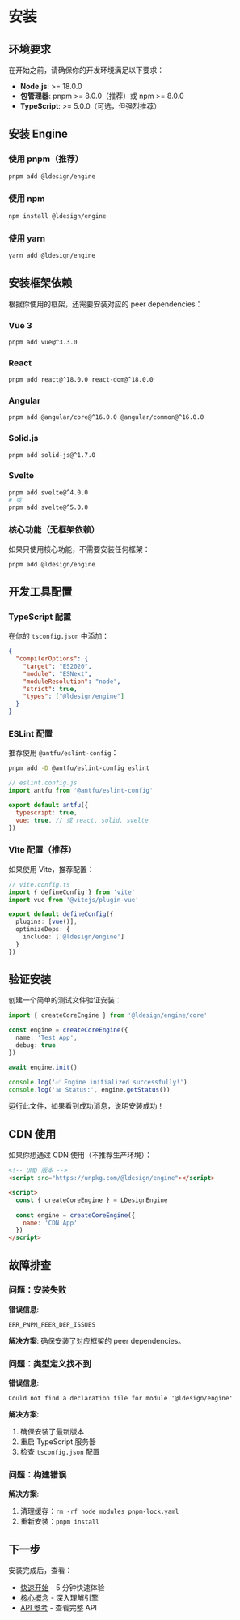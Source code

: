 # 安装

## 环境要求

在开始之前，请确保你的开发环境满足以下要求：

- **Node.js**: >= 18.0.0
- **包管理器**: pnpm >= 8.0.0（推荐）或 npm >= 8.0.0
- **TypeScript**: >= 5.0.0（可选，但强烈推荐）

## 安装 Engine

### 使用 pnpm（推荐）

```bash
pnpm add @ldesign/engine
```

### 使用 npm

```bash
npm install @ldesign/engine
```

### 使用 yarn

```bash
yarn add @ldesign/engine
```

## 安装框架依赖

根据你使用的框架，还需要安装对应的 peer dependencies：

### Vue 3

```bash
pnpm add vue@^3.3.0
```

### React

```bash
pnpm add react@^18.0.0 react-dom@^18.0.0
```

### Angular

```bash
pnpm add @angular/core@^16.0.0 @angular/common@^16.0.0
```

### Solid.js

```bash
pnpm add solid-js@^1.7.0
```

### Svelte

```bash
pnpm add svelte@^4.0.0
# 或
pnpm add svelte@^5.0.0
```

### 核心功能（无框架依赖）

如果只使用核心功能，不需要安装任何框架：

```bash
pnpm add @ldesign/engine
```

## 开发工具配置

### TypeScript 配置

在你的 `tsconfig.json` 中添加：

```json
{
  "compilerOptions": {
    "target": "ES2020",
    "module": "ESNext",
    "moduleResolution": "node",
    "strict": true,
    "types": ["@ldesign/engine"]
  }
}
```

### ESLint 配置

推荐使用 `@antfu/eslint-config`：

```bash
pnpm add -D @antfu/eslint-config eslint
```

```javascript
// eslint.config.js
import antfu from '@antfu/eslint-config'

export default antfu({
  typescript: true,
  vue: true, // 或 react, solid, svelte
})
```

### Vite 配置（推荐）

如果使用 Vite，推荐配置：

```typescript
// vite.config.ts
import { defineConfig } from 'vite'
import vue from '@vitejs/plugin-vue'

export default defineConfig({
  plugins: [vue()],
  optimizeDeps: {
    include: ['@ldesign/engine']
  }
})
```

## 验证安装

创建一个简单的测试文件验证安装：

```typescript
import { createCoreEngine } from '@ldesign/engine/core'

const engine = createCoreEngine({
  name: 'Test App',
  debug: true
})

await engine.init()

console.log('✅ Engine initialized successfully!')
console.log('📊 Status:', engine.getStatus())
```

运行此文件，如果看到成功消息，说明安装成功！

## CDN 使用

如果你想通过 CDN 使用（不推荐生产环境）：

```html
<!-- UMD 版本 -->
<script src="https://unpkg.com/@ldesign/engine"></script>

<script>
  const { createCoreEngine } = LDesignEngine
  
  const engine = createCoreEngine({
    name: 'CDN App'
  })
</script>
```

## 故障排查

### 问题：安装失败

**错误信息**:
```
ERR_PNPM_PEER_DEP_ISSUES
```

**解决方案**:
确保安装了对应框架的 peer dependencies。

### 问题：类型定义找不到

**错误信息**:
```
Could not find a declaration file for module '@ldesign/engine'
```

**解决方案**:
1. 确保安装了最新版本
2. 重启 TypeScript 服务器
3. 检查 `tsconfig.json` 配置

### 问题：构建错误

**解决方案**:
1. 清理缓存：`rm -rf node_modules pnpm-lock.yaml`
2. 重新安装：`pnpm install`

## 下一步

安装完成后，查看：

- [快速开始](./getting-started) - 5 分钟快速体验
- [核心概念](./core-concepts) - 深入理解引擎
- [API 参考](/api/) - 查看完整 API

